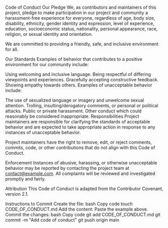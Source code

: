 Code of Conduct
Our Pledge
We, as contributors and maintainers of this project, pledge to make participation in our project and community a harassment-free experience for everyone, regardless of age, body size, disability, ethnicity, gender identity and expression, level of experience, education, socioeconomic status, nationality, personal appearance, race, religion, or sexual identity and orientation.

We are committed to providing a friendly, safe, and inclusive environment for all.

Our Standards
Examples of behavior that contributes to a positive environment for our community include:

Using welcoming and inclusive language.
Being respectful of differing viewpoints and experiences.
Gracefully accepting constructive feedback.
Showing empathy towards others.
Examples of unacceptable behavior include:

The use of sexualized language or imagery and unwelcome sexual attention.
Trolling, insulting/derogatory comments, or personal or political attacks.
Public or private harassment.
Other conduct which could reasonably be considered inappropriate.
Responsibilities
Project maintainers are responsible for clarifying the standards of acceptable behavior and are expected to take appropriate action in response to any instances of unacceptable behavior.

Project maintainers have the right to remove, edit, or reject comments, commits, code, or other contributions that do not align with this Code of Conduct.

Enforcement
Instances of abusive, harassing, or otherwise unacceptable behavior may be reported by contacting the project team at contact@example.com. All complaints will be reviewed and investigated promptly and fairly.

Attribution
This Code of Conduct is adapted from the Contributor Covenant, version 2.1.

Instructions to Commit
Create the file:
bash
Copy code
touch CODE_OF_CONDUCT.md
Add the content: Paste the example above.
Commit the changes:
bash
Copy code
git add CODE_OF_CONDUCT.md
git commit -m "Add code of conduct"
git push origin main
